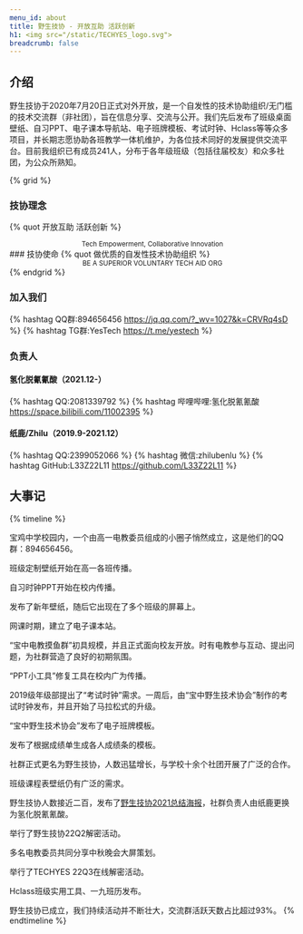 ```yaml
---
menu_id: about
title: 野生技协 - 开放互助 活跃创新
h1: <img src="/static/TECHYES_logo.svg">
breadcrumb: false
---
```


## 介绍

<span class="font-sht">野生技协</span>于2020年7月20日正式对外开放，是一个自发性的技术协助组织/无门槛的技术交流群（非社团），旨在信息分享、交流与公开。我们先后发布了班级桌面壁纸、自习PPT、电子课本导航站、电子班牌模板、考试时钟、Hclass等等众多项目，并长期志愿协助各班教学一体机维护，为各位技术同好的发展提供交流平台。目前我组织已有成员241人，分布于各年级班级（包括往届校友）和众多社团，为公众所熟知。

{% grid %}
<!-- cell -->
### <i class="fa-solid fa-star"></i><span class="font-sht">技协</span>理念
{% quot 开放互助 活跃创新 %}
<center><small>Tech Empowerment, Collaborative Innovation</small></center>
<!-- cell -->
### <i class="fa-solid fa-heart"></i><span class="font-sht">技协</span>使命
{% quot 做优质的自发性技术协助组织 %}
<center><small>BE A SUPERIOR VOLUNTARY TECH AID ORG</small></center>
{% endgrid %}

### 加入我们
{% hashtag QQ群:894656456 https://jq.qq.com/?_wv=1027&k=CRVRq4sD %}
{% hashtag TG群:YesTech https://t.me/yestech %}

### 负责人

#### 氢化脱氰氰酸（2021.12-）
{% hashtag QQ:2081339792 %}
{% hashtag 哔哩哔哩:氢化脱氰氰酸 https://space.bilibili.com/11002395 %}

#### 纸鹿/Zhilu（2019.9-2021.12）
{% hashtag QQ:2399052066 %}
{% hashtag 微信:zhilubenlu %}
{% hashtag GitHub:L33Z22L11 https://github.com/L33Z22L11 %}

## 大事记
{% timeline %}
<!-- node 2019年9月12日 -->
宝鸡中学校园内，一个由高一电教委员组成的小圈子悄然成立，这是他们的QQ群：894656456。
<!-- node 2019年9月22日 -->
班级定制壁纸开始在高一各班传播。
<!-- node 2019年12月1日 -->
自习时钟PPT开始在校内传播。
<!-- node 2020年1月1日 -->
发布了新年壁纸，随后它出现在了多个班级的屏幕上。
<!-- node 2020年2月6日 -->
网课时期，建立了电子课本站。
<!-- node 2020年7月20日 -->
“宝中电教摸鱼群”初具规模，并且正式面向校友开放。时有电教参与互动、提出问题，为社群营造了良好的初期氛围。
<!-- node 2020年8月23日 -->
“PPT小工具”修复工具在校内广为传播。
<!-- node 2021年3月23日 -->
2019级年级部提出了“考试时钟”需求。一周后，由“宝中野生技术协会”制作的考试时钟发布，并且开始了马拉松式的升级。
<!-- node 2021年4月9日 -->
“宝中野生技术协会”发布了电子班牌模板。
<!-- node 2021年5月4日 -->
发布了根据成绩单生成各人成绩条的模板。
<!-- node 2021年5月12日 -->
社群正式更名为<span class="font-sht">野生技协</span>，人数迅猛增长，与学校十余个社团开展了广泛的合作。
<!-- node 2021年11月27日 -->
班级课程表壁纸仍有广泛的需求。
<!-- node 2021年12月26日 -->
<span class="font-sht">野生技协</span>人数接近二百，发布了[<span class="font-sht">野生技协</span>2021总结海报](/202112/summary-2021)，社群负责人由纸鹿更换为氢化脱氰氰酸。
<!-- node 2022年3月17日 -->
举行了<span class="font-sht">野生技协</span>22Q2解密活动。
<!-- node 2022年8月15日 -->
多名电教委员共同分享中秋晚会大屏策划。
<!-- node 2022年9月14日 -->
举行了TECHYES 22Q3在线解密活动。
<!-- node 2023年1月1日 -->
Hclass班级实用工具、一九班历发布。
<!-- node 今天 -->
<span class="font-sht">野生技协</span>已成立<uptime></uptime>，我们持续活动并不断壮大，交流群活跃天数占比超过93%。
{% endtimeline %}
